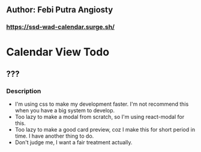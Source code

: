 ## Author: Febi Putra Angiosty
### https://ssd-wad-calendar.surge.sh/
# Calendar View Todo
## ???

### Description
- I'm using css to make my development faster. I'm not recommend this when you have a big system to develop.
- Too lazy to make a modal from scratch, so I'm using react-modal for this.
- Too lazy to make a good card preview, coz I make this for short period in time. I have another thing to do.
- Don't judge me, I want a fair treatment actually.